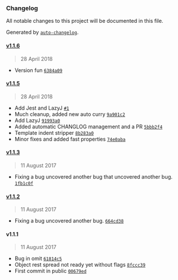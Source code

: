 ### Changelog
All notable changes to this project will be documented in this file.

Generated by [`auto-changelog`](https://github.com/CookPete/auto-changelog).

#### [v1.1.6](https://github.com/julianjensen/convenience/compare/v1.1.5...v1.1.6)
> 28 April 2018
- Version fun [`6384a09`](https://github.com/julianjensen/convenience/commit/6384a0928bb2441fa7ec719a2e483a3e699521fc)

#### [v1.1.5](https://github.com/julianjensen/convenience/compare/v1.1.3...v1.1.5)
> 28 April 2018
- Add Jest and LazyJ [`#1`](https://github.com/julianjensen/convenience/pull/1)
- Much cleanup, added new auto curry [`9a901c2`](https://github.com/julianjensen/convenience/commit/9a901c2b622764aebf3d536af6003242340b3714)
- Add LazyJ [`91993a0`](https://github.com/julianjensen/convenience/commit/91993a0a25446c683319a98367f97ccc084b4930)
- Added automatic CHANGLOG management and a PR [`5bbb2f4`](https://github.com/julianjensen/convenience/commit/5bbb2f4743efb22d2f4f7eed02e8262fa5c8f93d)
- Template indent stripper [`8b283a0`](https://github.com/julianjensen/convenience/commit/8b283a0b55927df16846490bec32a8abeaf4bd85)
- Minor fixes and added fast properties [`74e0aba`](https://github.com/julianjensen/convenience/commit/74e0aba28b23bb2acf175be5ecc284868a30c1be)

#### [v1.1.3](https://github.com/julianjensen/convenience/compare/v1.1.2...v1.1.3)
> 11 August 2017
- Fixing a bug uncovered another bug that uncovered another bug. [`1fb1c0f`](https://github.com/julianjensen/convenience/commit/1fb1c0fee1eec07846eade25da4dd42b686b5158)

#### [v1.1.2](https://github.com/julianjensen/convenience/compare/v1.1.1...v1.1.2)
> 11 August 2017
- Fixing a bug uncovered another bug. [`664cd38`](https://github.com/julianjensen/convenience/commit/664cd38a1f2d9f23a2ba3256a9bdd49be7d5bc18)

#### v1.1.1
> 11 August 2017
- Bug in omit [`61814c5`](https://github.com/julianjensen/convenience/commit/61814c50c74dac92982dbcc49da086ff0c1d1ea5)
- Object rest spread not ready yet without flags [`8fccc39`](https://github.com/julianjensen/convenience/commit/8fccc39096e374c6bc8b701a50dc38ad9428fad7)
- First commit in public [`00679ed`](https://github.com/julianjensen/convenience/commit/00679ed62730f3ef5f4ac79c19e46a9729d8f074)

